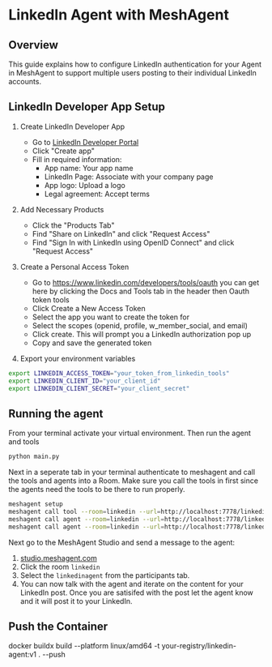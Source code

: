 # LinkedIn Agent with MeshAgent

## Overview
This guide explains how to configure LinkedIn authentication for your Agent in MeshAgent to support multiple users posting to their individual LinkedIn accounts.

## LinkedIn Developer App Setup
1. Create LinkedIn Developer App
    - Go to [LinkedIn Developer Portal](https://developer.linkedin.com/)
    - Click "Create app"
    - Fill in required information:
        - App name: Your app name
        - LinkedIn Page: Associate with your company page
        - App logo: Upload a logo
        - Legal agreement: Accept terms

2. Add Necessary Products 
    - Click the "Products Tab"
    - Find "Share on LinkedIn" and click "Request Access" 
    - Find "Sign In with LinkedIn using OpenID Connect" and click "Request Access"


3. Create a Personal Access Token
    - Go to https://www.linkedin.com/developers/tools/oauth you can get here by clicking the Docs and Tools tab in the header then Oauth token tools
    - Click Create a New Access Token
    - Select the app you want to create the token for
    - Select the scopes (openid, profile, w_member_social, and email)
    - Click create. This will prompt you a LinkedIn authorization pop up 
    - Copy and save the generated token

4. Export your environment variables
```bash bash
export LINKEDIN_ACCESS_TOKEN="your_token_from_linkedin_tools"
export LINKEDIN_CLIENT_ID="your_client_id"
export LINKEDIN_CLIENT_SECRET="your_client_secret"
```

## Running the agent
From your terminal activate your virtual environment. Then run the agent and tools

```bash bash
python main.py
```

Next in a seperate tab in your terminal authenticate to meshagent and call the tools and agents into a Room. Make sure you call the tools in first since the agents need the tools to be there to run properly. 

```bash bash
meshagent setup
meshagent call tool --room=linkedin --url=http://localhost:7778/linkedintools --participant-name=linkedintools
meshagent call agent --room=linkedin --url=http://localhost:7778/linkedinagent --participant-name=linkedinagent
meshagent call agent --room=linkedin --url=http://localhost:7778/linkedinmailagent --participant-name=linkedinmailagent
```

Next go to the MeshAgent Studio and send a message to the agent: 
1. [studio.meshagent.com](https://studio.meshagent.com)
2. Click the room ``linkedin``
3. Select the ``linkedinagent`` from the participants tab. 
4. You can now talk with the agent and iterate on the content for your LinkedIn post. Once you are satisifed with the post let the agent know and it will post it to your LinkedIn. 

## Push the Container

docker buildx build --platform linux/amd64 -t your-registry/linkedin-agent:v1 . --push